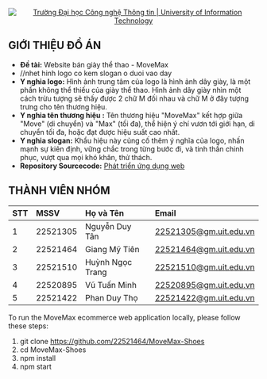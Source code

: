 <p align="center">
  <a href="https://www.uit.edu.vn/" title="Trường Đại học Công nghệ Thông tin" style="border: none;">
    <img src="https://i.imgur.com/WmMnSRt.png" alt="Trường Đại học Công nghệ Thông tin | University of Information Technology">
  </a>
</p>



## GIỚI THIỆU ĐỒ ÁN

-    **Đề tài:** Website bán giày thể thao - MoveMax
-    //nhet hinh logo co kem slogan o duoi vao day
-    **Y nghia logo:** Hình ảnh trung tâm của logo là hình ảnh dây giày, là một phần không thể thiếu của giày thể thao. Hình ảnh dây giày nhìn một cách trừu tượng sẽ thấy được 2 chữ M đối nhau và chữ M ở đây tượng trưng cho tên thương hiệu.
-    **Y nghia tên thương hiệu :** Tên thương hiệu "MoveMax" kết hợp giữa "Move" (di chuyển) và "Max" (tối đa), thể hiện ý chí vươn tới giới hạn, di chuyển tối đa, hoặc đạt được hiệu suất cao nhất.
-    **Y nghia slogan:** Khẩu hiệu này củng cố thêm ý nghĩa của logo, nhấn mạnh sự kiên định, vững chắc trong từng bước đi, và tinh thần chinh phục, vượt qua mọi khó khăn, thử thách.
-    **Repository Sourcecode:** [Phát triển ứng dụng web](https://github.com/22521464/MoveMax-Shoes)

## THÀNH VIÊN NHÓM

| STT | MSSV     | Họ và Tên            | Email                  |
| :-- | :------- | :------------------- | :--------------------- |
| 1   | 22521305 | Nguyễn Duy Tân       | 22521305@gm.uit.edu.vn |
| 2   | 22521464 | Giang Mỹ Tiên        | 22521464@gm.uit.edu.vn |
| 3   | 22521510 | Huỳnh Ngọc Trang     | 22521510@gm.uit.edu.vn |
| 4   | 22520895 | Vũ Tuấn Minh         | 22520895@gm.uit.edu.vn |
| 5   | 22521422 | Phan Duy Thọ         | 22521422@gm.uit.edu.vn |

To run the MoveMax ecommerce web application locally, please follow these steps:

1. git clone https://github.com/22521464/MoveMax-Shoes
2. cd MoveMax-Shoes
3. npm install
4. npm start


